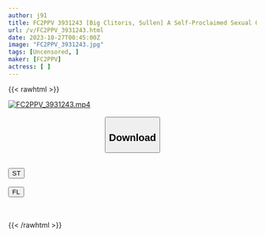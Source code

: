 ```yaml
---
author: j91
title: FC2PPV 3931243 [Big Clitoris, Sullen] A Self-Proclaimed Sexual Ghost Woman◯ College Student. Her Clitoris Is Huge And Her Body Is Naughty. Raw Creampie + Ejaculation In Mouth
url: /v/FC2PPV_3931243.html
date: 2023-10-27T00:45:00Z
image: "FC2PPV_3931243.jpg"
tags: [Uncensored, ]
maker: [FC2PPV]
actress: [ ]
---
```



{{< rawhtml >}}

<div class="video" data-videoid="Yq1pxeZZJ8fvm0e">
    <a href="javascript:;">
        <img src="https://my.j91.asia/v/FC2PPV_3931243.jpg" width="WIDTH" height="HEIGHT" alt="FC2PPV_3931243.mp4" loading="lazy">
    </a>
</div>

<script type="text/javascript" src="https://j91.asia/asset/on-demand-st.js"></script>

<br>
  <link rel="stylesheet" href="https://j91.asia/asset/bs5.css">
  
  <center>
  <button class="btn btn-primary" type="button" data-bs-toggle="collapse" data-bs-target=".multi-collapse" aria-expanded="false" aria-controls="multiCollapseExample1 multiCollapseExample2"><h2>Download</h2></button></center>
</p>
<div class="row">
  <div class="col">
    <div class="collapse multi-collapse" id="multiCollapseExample1">
      <div class="card card-body">
	      	      <br>
<div class="buttons">  
<a href="https://streamtape.to/v/Yq1pxeZZJ8fvm0e"><button class="btn-hover color-3"><i class="fa fa-download"></i> ST</button></a></div>
    </div>
  </div>
</div>
  <div class="col">
    <div class="collapse multi-collapse" id="multiCollapseExample2">
      <div class="card card-body">
	      <br>
<div class="buttons">
    <a href="https://filelions.online/f/nokna2xla5ny"><button class="btn-hover color-9"><i class="fa fa-download"></i> FL</button></a></div>
<br><br>
      </div>
    </div>
  </div>
</div>

{{< /rawhtml >}}